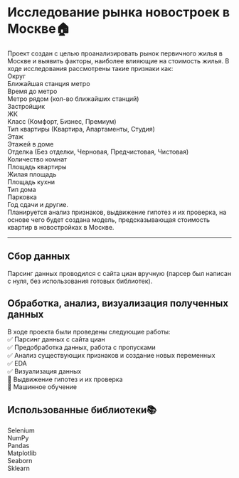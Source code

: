 # Исследование рынка новостроек в Москве:house: 
Проект создан с целью проанализировать рынок первичного жилья в Москве и выявить факторы, наиболее влияющие на стоимость жилья. В ходе исследования рассмотрены такие признаки как:   
Округ   
Ближайшая станция метро   
Время до метро    
Метро рядом (кол-во ближайших станций)    
Застройщик    
ЖК    
Класс (Комфорт, Бизнес, Премиум)    
Тип квартиры (Квартира, Апартаменты, Студия)    
Этаж    
Этажей в доме   
Отделка (Без отделки, Черновая, Предчистовая, Чистовая)   
Количество комнат   
Площадь квартиры      
Жилая площадь   
Площадь кухни   
Тип дома    
Парковка    
Год сдачи и другие.   
Планируется анализ признаков, выдвижение гипотез и их проверка, на основе чего будет создана модель, предсказывающая стоимость квартир в новостройках в Москве. 
____
## Сбор данных
Парсинг данных проводился с сайта циан вручную (парсер был написан с нуля, без использования готовых библиотек). 
## Обработка, анализ, визуализация полученных данных 
В ходе проекта были проведены следующие работы:     
:white_check_mark: Парсинг данных с сайта циан    
:white_check_mark: Предобработка данных, работа с пропусками    
:white_check_mark: Анализ существующих признаков и создание новых переменных     
:white_check_mark: EDA    
:white_check_mark: Визуализация данных    
:black_square_button: Выдвижение гипотез и  их проверка    
:black_square_button: Машинное обучение    
## Использованные библиотеки:books:    
Selenium    
NumPy    
Pandas    
Matplotlib    
Seaborn   
Sklearn   
